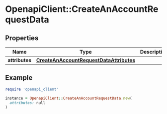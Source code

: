 # OpenapiClient::CreateAnAccountRequestData

## Properties

| Name | Type | Description | Notes |
| ---- | ---- | ----------- | ----- |
| **attributes** | [**CreateAnAccountRequestDataAttributes**](CreateAnAccountRequestDataAttributes.md) |  | [optional] |

## Example

```ruby
require 'openapi_client'

instance = OpenapiClient::CreateAnAccountRequestData.new(
  attributes: null
)
```

